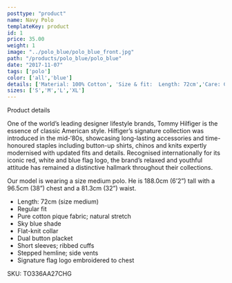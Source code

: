 ```yaml
---
posttype: "product"
name: Navy Polo
templateKey: product
id: 1
price: 35.00
weight: 1
image: "../polo_blue/polo_blue_front.jpg"
path: "/products/polo_blue/polo_blue"
date: "2017-11-07"
tags: ['polo']
color: ['all','blue']
details: ['Material: 100% Cotton', 'Size & fit:  Length: 72cm','Care: Cold machine wash.']
sizes: ['S','M','L','XL']
---
```


<!-- ![alt text](/products/black_100_polo/black_100_polo.jpg) -->




Product details

One of the world’s leading designer lifestyle brands, Tommy Hilfiger is the essence of classic American style. Hilfiger’s signature collection was introduced in the mid-‘80s, showcasing long-lasting accessories and time-honoured staples including button-up shirts, chinos and knits expertly modernised with updated fits and details. Recognised internationally for its iconic red, white and blue flag logo, the brand’s relaxed and youthful attitude has remained a distinctive hallmark throughout their collections.

Our model is wearing a size medium polo. He is 188.0cm (6’2”) tall with a 96.5cm (38”) chest and a 81.3cm (32”) waist.

- Length: 72cm (size medium)
- Regular fit
- Pure cotton pique fabric; natural stretch
- Sky blue shade
- Flat-knit collar
- Dual button placket
- Short sleeves; ribbed cuffs
- Stepped hemline; side vents
- Signature flag logo embroidered to chest

SKU: TO336AA27CHG



